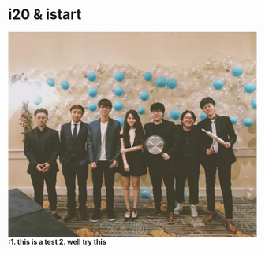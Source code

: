 # i20 & istart

<img src="../.gitbook/assets/ep.jpg" align="left">**:1. this is a test
2. well try this**



